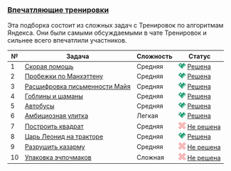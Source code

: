 ### [Впечатляющие тренировки](https://coderun.yandex.ru/selections/mgustokashin)  
Эта подборка состоит из сложных задач с Тренировок по алгоритмам Яндекса. Они были самыми обсуждаемыми в чате Тренировок и сильнее всего впечатлили участников.

| №  | Задача                                                                                                  | Сложность | Статус                                                                                                |
|----|---------------------------------------------------------------------------------------------------------|-----------|-------------------------------------------------------------------------------------------------------|
| 1  | [Скорая помощь](https://coderun.yandex.ru/selections/mgustokashin/problems/ambulance)                   | Средняя   | <img src="../assets/ic_success.svg" width="16"/> [Решена](../mgustokashin/ambulance.kt)               |
| 2  | [Пробежки по Манхэттену](https://coderun.yandex.ru/selections/mgustokashin/problems/run-manhattan)      | Средняя   | <img src="../assets/ic_success.svg" width="16"/> [Решена](../mgustokashin/run-manhattan.kt)           |
| 3  | [Расшифровка письменности Майя](https://coderun.yandex.ru/selections/mgustokashin/problems/maya-script) | Средняя   | <img src="../assets/ic_success.svg" width="16"/> [Решена](../mgustokashin/maya-script.kt)             |
| 4  | [Гоблины и шаманы](https://coderun.yandex.ru/selections/mgustokashin/problems/goblins-and-chess)        | Средняя   | <img src="../assets/ic_success.svg" width="16"/> [Решена](../mgustokashin/goblins-and-chess.kt)       |
| 5  | [Автобусы](https://coderun.yandex.ru/selections/mgustokashin/problems/buses)                            | Средняя   | <img src="../assets/ic_success.svg" width="16"/> [Решена](../mgustokashin/buses.kt)                   |
| 6  | [Амбициозная улитка](https://coderun.yandex.ru/selections/mgustokashin/problems/ambitious-snail)        | Легкая    | <img src="../assets/ic_success.svg" width="16"/> [Решена](../mgustokashin/ambitious-snail.kt)         |
| 7  | [Построить квадрат](https://coderun.yandex.ru/selections/mgustokashin/problems/build-a-square)          | Средняя   | <img src="../assets/ic_failure.svg" width="16"/> [Не решена](../mgustokashin/build-a-square.kt)       |
| 8  | [Царь Леонид на тракторе](https://coderun.yandex.ru/selections/mgustokashin/problems/tsar-leonidas)     | Средняя   | <img src="../assets/ic_success.svg" width="16"/> [Решена](../mgustokashin/tsar-leonidas.kt)           |
| 9  | [Разрушить казарму](https://coderun.yandex.ru/selections/mgustokashin/problems/destroy-the-barracks)    | Средняя   | <img src="../assets/ic_failure.svg" width="16"/> [Не решена](../mgustokashin/destroy-the-barracks.kt) |
| 10 | [Упаковка эчпочмаков](https://coderun.yandex.ru/selections/mgustokashin/problems/echpochmak-packing)    | Сложная   | <img src="../assets/ic_failure.svg" width="16"/> [Не решена](../mgustokashin/echpochmak-packing.kt)   |